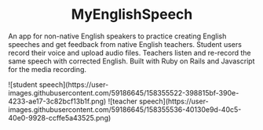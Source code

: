 <h1 align="center">MyEnglishSpeech</h1>
<p align="left">An app for non-native English speakers to practice creating English speeches and get feedback from native English teachers. Student users record their voice and upload audio files. Teachers listen and re-record the same speech with corrected English. Built with Ruby on Rails and Javascript for the media recording.</p>
![student speech](https://user-images.githubusercontent.com/59186645/158355522-398815bf-390e-4233-ae17-3c82bcf13b1f.png)
![teacher speech](https://user-images.githubusercontent.com/59186645/158355536-40130e9d-40c5-40e0-9928-ccffe5a43525.png)
